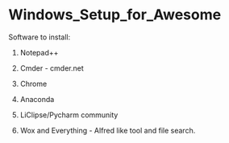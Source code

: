 # Windows_Setup_for_Awesome

Software to install:

1. Notepad++

2. Cmder - cmder.net

3. Chrome

4. Anaconda

5. LiClipse/Pycharm community

6. Wox and Everything - Alfred like tool and file search.
